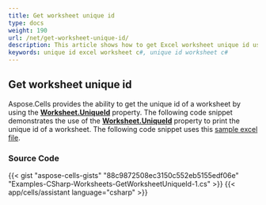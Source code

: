 ```yaml
---
title: Get worksheet unique id
type: docs
weight: 190
url: /net/get-worksheet-unique-id/
description: This article shows how to get Excel worksheet unique id using C# library and .NET API programmatically
keywords: unique id excel worksheet c#, unique id worksheet c#
---
```


## **Get worksheet unique id**

Aspose.Cells provides the ability to get the unique id of a worksheet by using the [**Worksheet.UniqueId**](https://reference.aspose.com/cells/net/aspose.cells/worksheet/properties/uniqueid) property. The following code snippet demonstrates the use of the [**Worksheet.UniqueId**](https://reference.aspose.com/cells/net/aspose.cells/worksheet/properties/uniqueid) property to print the unique id of a worksheet. The following code snippet uses this [sample excel file](105480213.xlsx).

### Source Code

{{< gist "aspose-cells-gists" "88c9872508ec3150c552eb5155edf06e" "Examples-CSharp-Worksheets-GetWorksheetUniqueId-1.cs" >}}
{{< app/cells/assistant language="csharp" >}}